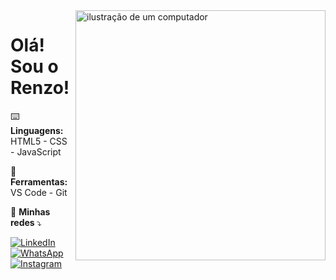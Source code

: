 <img src="https://raw.githubusercontent.com/MicaelliMedeiros/micaellimedeiros/master/image/computer-illustration.png" alt="ilustração de um computador" min-width="400px" max-width="400px" width="400px" align="right">

<h1 align="left"> 
  Olá! Sou o Renzo!
</h1>

<p align="left">
  ⌨️ <strong>Linguagens:</strong> HTML5 - CSS - JavaScript
</p>

<p align="left">
  💼 <strong>Ferramentas:</strong> VS Code - Git
</p>

<p align="left">
  💌 <strong>Minhas redes </strong>⤵️
</p>

<p align="left">
  <a href="#" title="LinkedIn">
  <img src="https://img.shields.io/badge/-Linkedin-0e76a8?style=flat-square&logo=Linkedin&logoColor=white&link=https://www.linkedin.com/in/renzo-rodrigues-vicente-050b01274/" alt="LinkedIn"/></a>
  <a href="#" title="WhatsApp">
  <img src="https://img.shields.io/badge/-WhatsApp-25d366?style=flat-square&labelColor=25d366&logo=whatsapp&logoColor=white&link=https://api.whatsapp.com/send/?phone=5533999460855&text&type=phone_number&app_absent=0" alt="WhatsApp"/></a>
  <a href="#" title="Instagram">
  <img src="https://img.shields.io/badge/-Instagram-DF0174?style=flat-square&labelColor=DF0174&logo=instagram&logoColor=white&link=https://www.instagram.com/rdgs.vicente/" alt="Instagram"/></a>
</p>
